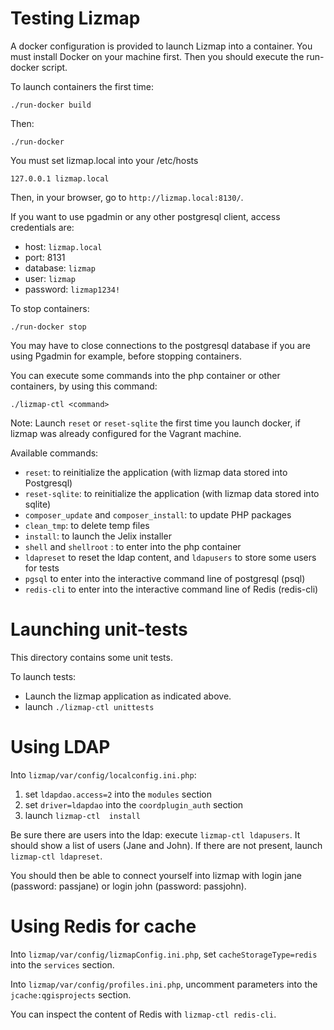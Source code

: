 Testing Lizmap
===============

A docker configuration is provided to launch Lizmap into a container.
You must install Docker on your machine first. Then you should execute
the run-docker script.

To launch containers the first time:

```
./run-docker build
```

Then:

```
./run-docker 
```

You must set lizmap.local into your /etc/hosts
```
127.0.0.1 lizmap.local
```

Then, in your browser, go to `http://lizmap.local:8130/`.

If you want to use pgadmin or any other postgresql client, access credentials are:

- host: `lizmap.local`
- port: 8131
- database: `lizmap`
- user: `lizmap`
- password: `lizmap1234!`


To stop containers:

```
./run-docker stop 
```

You may have to close connections to the postgresql database if you are using
Pgadmin for example, before stopping containers. 

You can execute some commands into the php container or other containers, by using this command:

```
./lizmap-ctl <command>
```

Note: Launch `reset` or `reset-sqlite` the first time you launch docker, if lizmap
was already configured for the Vagrant machine.

Available commands:

* `reset`: to reinitialize the application (with lizmap data stored into Postgresql) 
* `reset-sqlite`: to reinitialize the application (with lizmap data stored into sqlite) 
* `composer_update` and `composer_install`: to update PHP packages 
* `clean_tmp`: to delete temp files 
* `install`: to launch the Jelix installer
* `shell` and `shellroot` : to enter into the php container
* `ldapreset` to reset the ldap content, and `ldapusers` to store some users for tests
* `pgsql` to enter into the interactive command line of postgresql (psql)
* `redis-cli` to enter into the interactive command line of Redis (redis-cli)

Launching unit-tests
====================

This directory contains some unit tests.

To launch tests:

- Launch the lizmap application as indicated above.
- launch `./lizmap-ctl unittests`

Using LDAP
=========

Into `lizmap/var/config/localconfig.ini.php`:

1. set `ldapdao.access=2` into the `modules` section
2. set `driver=ldapdao` into the `coordplugin_auth` section
3. launch `lizmap-ctl  install`

Be sure there are users into the ldap: execute `lizmap-ctl ldapusers`. It should 
show a list of users (Jane and John). If there are not present, launch `lizmap-ctl ldapreset`.

You should then be able to connect yourself into lizmap with login jane (password: passjane) or
login john (password: passjohn).

Using Redis for cache
=====================

Into `lizmap/var/config/lizmapConfig.ini.php`, set `cacheStorageType=redis`
into the `services` section.

Into `lizmap/var/config/profiles.ini.php`, uncomment parameters into the `jcache:qgisprojects`
section.

You can inspect the content of Redis with `lizmap-ctl redis-cli`.
 
